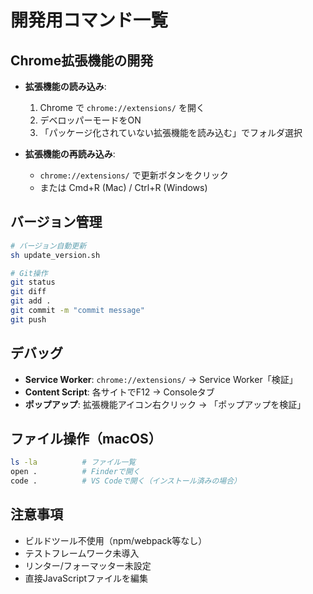 # 開発用コマンド一覧

## Chrome拡張機能の開発
- **拡張機能の読み込み**: 
  1. Chrome で `chrome://extensions/` を開く
  2. デベロッパーモードをON
  3. 「パッケージ化されていない拡張機能を読み込む」でフォルダ選択

- **拡張機能の再読み込み**: 
  - `chrome://extensions/` で更新ボタンをクリック
  - または Cmd+R (Mac) / Ctrl+R (Windows)

## バージョン管理
```bash
# バージョン自動更新
sh update_version.sh

# Git操作
git status
git diff
git add .
git commit -m "commit message"
git push
```

## デバッグ
- **Service Worker**: `chrome://extensions/` → Service Worker「検証」
- **Content Script**: 各サイトでF12 → Consoleタブ
- **ポップアップ**: 拡張機能アイコン右クリック → 「ポップアップを検証」

## ファイル操作（macOS）
```bash
ls -la          # ファイル一覧
open .          # Finderで開く
code .          # VS Codeで開く（インストール済みの場合）
```

## 注意事項
- ビルドツール不使用（npm/webpack等なし）
- テストフレームワーク未導入
- リンター/フォーマッター未設定
- 直接JavaScriptファイルを編集